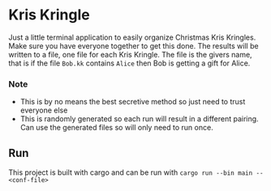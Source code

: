 # Kris Kringle
Just a little terminal application to easily organize Christmas Kris Kringles. Make sure you have everyone together to get this done. The results will be written to a file, one file for each Kris Kringle. The file is the givers name, that is if the file `Bob.kk` contains `Alice` then Bob is getting a gift for Alice.

### Note
* This is by no means the best secretive method so just need to trust everyone else
* This is randomly generated so each run will result in a different pairing. Can use the generated files so will only need to run once.

## Run
This project is built with cargo and can be run with `cargo run --bin main -- <conf-file>`



